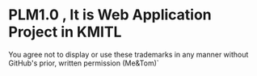 # PLM1.0 , It is Web Application Project in KMITL
You agree not to display or use these trademarks in any manner without GitHub's prior, written permission (Me&Tom)`
